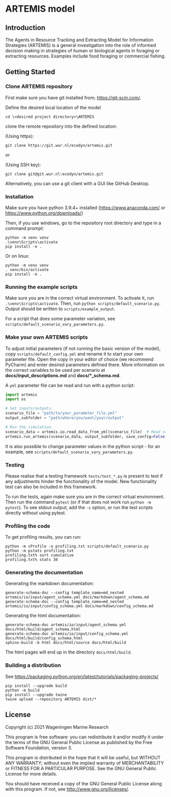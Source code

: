 # ARTEMIS model

## Introduction
The Agents in Resource Tracking and Extracting Model for Information Strategies (ARTEMIS) 
is a general investigation into the role of informed decision making 
in strategies of human or biological agents in foraging or extracting resources. 
Examples include food foraging or commercial fishing.

## Getting Started

### Clone ARTEMIS repository

First make sure you have git installed from; https://git-scm.com/.

Define the desired local location of the model

```
cd \<desired project directory>\ARTEMIS
```

clone the remote repository into the defined location:

(Using https):

```
git clone https://git.wur.nl/ecodyn/artemis.git
```

or

(Using SSH key):

```
git clone git@git.wur.nl:ecodyn/artemis.git
```

Alternatively, you can use a git client with a GUI like GitHub Desktop.

### Installation

Make sure you have python 3.9.4+ installed (https://www.anaconda.com/ or https://www.python.org/downloads/)

Then, if you use windows, go to the repository root directory and type in a command prompt:

```
python -m venv venv
.\venv\Scripts\activate
pip install -e .
```

Or on linux:

```
python -m venv venv
. venv/bin/activate
pip install -e .
```

### Running the example scripts
Make sure you are in the correct virtual environment. To activate it,
run `.\venv\Scripts\activate`. Then, run `python scripts/default_scenario.py`. 
Output should be written to `scripts/example_output`.

For a script that does some parameter variation, see `scripts/default_scenario_vary_parameters.py`.

### Make your own ARTEMIS scripts
To adjust initial parameters (if not running the basic version of the model), copy `scripts/default_config.yml` and
rename it to start your own parameter file. Open the copy in your editor of choice (we recommend PyCharm) and enter desired parameters defined there.
More information on the correct variables to be used per scenario at **docs/input_descriptions.md** and  **docs/*_schema.md**.

A `yml` parameter file can be read and run with a python script:

```python
import artemis
import os

# Set inputs/outputs.
scenario_file = "path/to/your_parameter_file.yml"
output_subfolder = "path/where/you/want/your/output"

# Run the simulation.
scenario_data = artemis.io.read_data_from_yml(scenario_file)  # Read scenario_file.
artemis.run_artemis(scenario_data, output_subfolder, save_config=False)  # Run artemis.
```

It is also possible to change parameter values in the python script - for an example, see `scripts/default_scenario_vary_parameters.py`.

### Testing

Please realise that a testing framework `tests/test_*.py` is present to test if any adjustments hinder 
the functionality of the model. New functionality test can also be included in this framework.

To run the tests, again make sure you are in the correct virtual environment. 
Then run the command `pytest` (or if that does not work run `python -m pytest`). 
To see stdout output, add the `-s` option, or run the test 
scripts directly without using pytest.

### Profiling the code

To get profiling results, you can run:

```
python -m cProfile -o profiling.txt scripts/default_scenario.py
python -m pstats profiling.txt
profiling.txt% sort cumulative
profiling.txt% stats 30
```

### Generating the documentation

Generating the markdown documentation:

```
generate-schema-doc --config template_name=md_nested artemis/io/input/agent_schema.yml docs/markdown/agent_schema.md
generate-schema-doc --config template_name=md_nested artemis/io/input/config_schema.yml docs/markdown/config_schema.md
```

Generating the html documentation:

```
generate-schema-doc artemis/io/input/agent_schema.yml docs/html/build/agent_schema.html
generate-schema-doc artemis/io/input/config_schema.yml docs/html/build/config_schema.html
sphinx-build -b html docs/html/source docs/html/build
```

The html pages will end up in the directory `docs/html/build`.

### Building a distribution

See https://packaging.python.org/en/latest/tutorials/packaging-projects/

```
pip install --upgrade build
python -m build
pip install --upgrade twine
twine upload --repository ARTEMIS dist/*
```

## License

Copyright (c) 2021 Wageningen Marine Research

This program is free software: you can redistribute it and/or modify
it under the terms of the GNU General Public License as published by
the Free Software Foundation, version 3.

This program is distributed in the hope that it will be useful, but
WITHOUT ANY WARRANTY; without even the implied warranty of
MERCHANTABILITY or FITNESS FOR A PARTICULAR PURPOSE. See the GNU
General Public License for more details.

You should have received a copy of the GNU General Public License
along with this program. If not, see <http://www.gnu.org/licenses/>.
